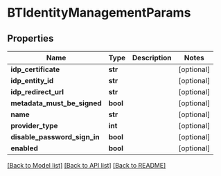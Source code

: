# BTIdentityManagementParams

## Properties
Name | Type | Description | Notes
------------ | ------------- | ------------- | -------------
**idp_certificate** | **str** |  | [optional] 
**idp_entity_id** | **str** |  | [optional] 
**idp_redirect_url** | **str** |  | [optional] 
**metadata_must_be_signed** | **bool** |  | [optional] 
**name** | **str** |  | [optional] 
**provider_type** | **int** |  | [optional] 
**disable_password_sign_in** | **bool** |  | [optional] 
**enabled** | **bool** |  | [optional] 

[[Back to Model list]](../README.md#documentation-for-models) [[Back to API list]](../README.md#documentation-for-api-endpoints) [[Back to README]](../README.md)


